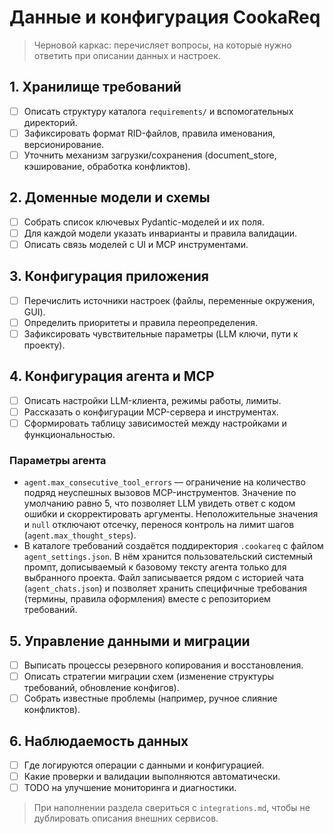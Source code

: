 # Данные и конфигурация CookaReq

> Черновой каркас: перечисляет вопросы, на которые нужно ответить при описании данных и настроек.

## 1. Хранилище требований
- [ ] Описать структуру каталога `requirements/` и вспомогательных директорий.
- [ ] Зафиксировать формат RID-файлов, правила именования, версионирование.
- [ ] Уточнить механизм загрузки/сохранения (document_store, кэширование, обработка конфликтов).

## 2. Доменные модели и схемы
- [ ] Собрать список ключевых Pydantic-моделей и их поля.
- [ ] Для каждой модели указать инварианты и правила валидации.
- [ ] Описать связь моделей с UI и MCP инструментами.

## 3. Конфигурация приложения
- [ ] Перечислить источники настроек (файлы, переменные окружения, GUI).
- [ ] Определить приоритеты и правила переопределения.
- [ ] Зафиксировать чувствительные параметры (LLM ключи, пути к проекту).

## 4. Конфигурация агента и MCP
- [ ] Описать настройки LLM-клиента, режимы работы, лимиты.
- [ ] Рассказать о конфигурации MCP-сервера и инструментах.
- [ ] Сформировать таблицу зависимостей между настройками и функциональностью.

### Параметры агента

- `agent.max_consecutive_tool_errors` — ограничение на количество подряд
  неуспешных вызовов MCP-инструментов. Значение по умолчанию равно 5, что
  позволяет LLM увидеть ответ с кодом ошибки и скорректировать аргументы.
  Неположительные значения и `null` отключают отсечку, перенося контроль на
  лимит шагов (`agent.max_thought_steps`).
- В каталоге требований создаётся поддиректория `.cookareq` с файлом
  `agent_settings.json`. В нём хранится пользовательский системный промпт,
  дописываемый к базовому тексту агента только для выбранного проекта. Файл
  записывается рядом с историей чата (`agent_chats.json`) и позволяет хранить
  специфичные требования (термины, правила оформления) вместе с
  репозиторием требований.

## 5. Управление данными и миграции
- [ ] Выписать процессы резервного копирования и восстановления.
- [ ] Описать стратегии миграции схем (изменение структуры требований, обновление конфигов).
- [ ] Собрать известные проблемы (например, ручное слияние конфликтов).

## 6. Наблюдаемость данных
- [ ] Где логируются операции с данными и конфигурацией.
- [ ] Какие проверки и валидации выполняются автоматически.
- [ ] TODO на улучшение мониторинга и диагностики.

> При наполнении раздела свериться с `integrations.md`, чтобы не дублировать описания внешних сервисов.
